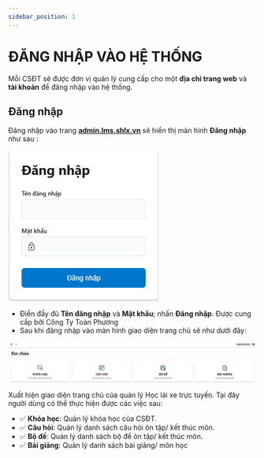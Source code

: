 ```yaml
---
sidebar_position: 1
---
```


# ĐĂNG NHẬP VÀO HỆ THỐNG

Mỗi CSĐT sẽ được đơn vị quản lý cung cấp cho một **địa chỉ trang web** và **tài khoản** để đăng nhập vào hệ thống.

## Đăng nhập

Đăng nhập vào trang **[admin.lms.shlx.vn](https://admin.lms.shlx.vn/login)** sẽ hiển thị màn hình **Đăng nhập** như sau :

![Login](./img/login.png)

- Điền đầy đủ **Tên đăng nhập** và **Mật khẩu**; nhấn **Đăng nhập**. Được cung cấp bởi Công Ty Toàn Phương
- Sau khi đăng nhập vào màn hình giao diện trang chủ sẽ như dưới đây:

![Home](./img/home.png)

Xuất hiện giao diện trang chủ của quản lý Học lái xe trực tuyến. Tại đây người dùng có thể thực hiện được các việc sau:

- ✅ **Khóa học**: Quản lý khóa học của CSĐT.
- ✅ **Câu hỏi**: Quản lý danh sách câu hỏi ôn tập/ kết thúc môn.
- ✅ **Bộ đề**: Quản lý danh sách bộ đề ôn tập/ kết thúc môn.
- ✅ **Bài giảng**: Quản lý danh sách bài giảng/ môn học
